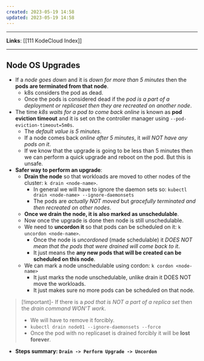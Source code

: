 ```yaml
---
created: 2023-05-19 14:58
updated: 2023-05-19 14:58
---
```

---
**Links**: [[111 KodeCloud Index]]

---
## Node OS Upgrades
- If a *node goes down* and it is *down for more than 5 minutes* then the **pods are terminated from that node**.
	- k8s considers the pod as dead.
	- Once the pods is considered dead if the *pod is a part of a deployment or replicaset then they are recreated on another node*.
- The time *k8s waits for a pod to come back online* is known as **pod eviction timeout** and it is set on the controller manager using `--pod-eviction-timeout=5m0s`.
	- The *default value is 5 minutes*.
	- If a node comes back *online after 5 minutes*, it *will NOT have any pods on it*.
	- If we know that the upgrade is going to be less than 5 minutes then we can perform a quick upgrade and reboot on the pod. But this is unsafe.
- **Safer way to perform an upgrade**:
	- **Drain the node** so that workloads are moved to other nodes of the cluster: `k drain <node-name>`.
		- In general we will have to ignore the daemon sets so: `kubectl drain <node-name> --ignore-daemonsets`
		- The pods are *actually NOT moved* but *gracefully terminated and then recreated on other nodes*.
	- **Once we drain the node, it is also marked as unschedulable**.
	- Now once the upgrade is done then node is still unschedulable.
	- We need to **uncordon it** so that pods can be scheduled on it: `k uncordon <node-name>`.
		- Once the node is *uncordoned* (made schedulable) it *DOES NOT mean that the pods that were drained will come back to it*. 
		- It just means the **any new pods that will be created can be scheduled on this node**.
	- We can mark a node unschedulable using cordon: `k cordon <node-name>`
		- It just marks the node unschedulable, unlike drain it DOES NOT move the workloads. 
		- It just makes sure no more pods can be scheduled on that node.

> [!important]- If there is a *pod that is NOT a part of a replica set* then the *drain command WON'T work*.
> - We will have to remove it forcibly.
> - `kubectl drain node01 --ignore-daemonsets --force`
> - Once the pod with no replicaset is drained forcibly it will be **lost forever**.

- **Steps summary: `Drain -> Perform Upgrade -> Uncordon`**
